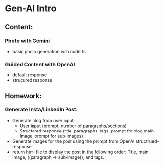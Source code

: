 # Gen-AI Intro

## Content:

### Photo with Gemini
- basic photo generation with node fs

### Guided Content with OpenAI
- default response
- strucured response

## Homework:
### Generate Insta/LinkedIn Post:
- Generate blog from user input:
    - User input (prompt, number of paragraphs/sections)
    - Structured response (title, paragraphs, tags, prompt for blog main image, prompt for sub-images)
- Generate images for the post using the prompt from OpenAI structrued-response
- return html file to display the post in the following order: Title, main image, ((paragraph -> sub-image)), and tags.